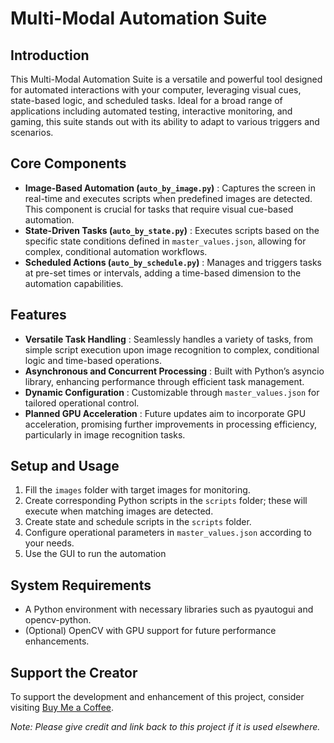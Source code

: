 # Multi-Modal Automation Suite

## Introduction

This Multi-Modal Automation Suite is a versatile and powerful tool designed for automated interactions with your computer, leveraging visual cues, state-based logic, and scheduled tasks. Ideal for a broad range of applications including automated testing, interactive monitoring, and gaming, this suite stands out with its ability to adapt to various triggers and scenarios.

## Core Components

* **Image-Based Automation (`auto_by_image.py`)** : Captures the screen in real-time and executes scripts when predefined images are detected. This component is crucial for tasks that require visual cue-based automation.
* **State-Driven Tasks (`auto_by_state.py`)** : Executes scripts based on the specific state conditions defined in `master_values.json`, allowing for complex, conditional automation workflows.
* **Scheduled Actions (`auto_by_schedule.py`)** : Manages and triggers tasks at pre-set times or intervals, adding a time-based dimension to the automation capabilities.

## Features

* **Versatile Task Handling** : Seamlessly handles a variety of tasks, from simple script execution upon image recognition to complex, conditional logic and time-based operations.
* **Asynchronous and Concurrent Processing** : Built with Python’s asyncio library, enhancing performance through efficient task management.
* **Dynamic Configuration** : Customizable through `master_values.json` for tailored operational control.
* **Planned GPU Acceleration** : Future updates aim to incorporate GPU acceleration, promising further improvements in processing efficiency, particularly in image recognition tasks.

## Setup and Usage

1. Fill the `images` folder with target images for monitoring.
2. Create corresponding Python scripts in the `scripts` folder; these will execute when matching images are detected.
3. Create state and schedule scripts in the `scripts` folder.
4. Configure operational parameters in `master_values.json` according to your needs.
5. Use the GUI to run the automation

## System Requirements

* A Python environment with necessary libraries such as pyautogui and opencv-python.
* (Optional) OpenCV with GPU support for future performance enhancements.

## Support the Creator

To support the development and enhancement of this project, consider visiting [Buy Me a Coffee](https://www.buymeacoffee.com/kaleletendre).

*Note: Please give credit and link back to this project if it is used elsewhere.*
